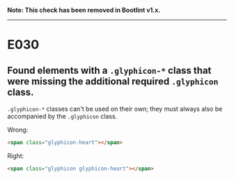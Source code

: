**Note: This check has been removed in Bootlint v1.x.**

---

# E030
## Found elements with a `.glyphicon-*` class that were missing the additional required `.glyphicon` class.

`.glyphicon-*` classes can't be used on their own; they must always also be accompanied by the `.glyphicon` class.

Wrong:
```html
<span class="glyphicon-heart"></span>
```

Right:
```html
<span class="glyphicon glyphicon-heart"></span>
```